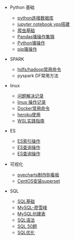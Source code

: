 
* Python 基础
  - [python连接数据库](/python/docs/python_database.md)
  - [jupyter notebook vps搭建](/python/docs/jupyter-vpsconfig.md)
  - [爬虫基础](/python/docs/scracp.md)
  - [Pandas骚操作集锦](/python/docs/pandas_do.md)
  - [Python骚操作](/python/docs/python_do.md)
  - [pip骚操作](/python/docs/pip_do.md)

* SPARK
  * [hdfs/hadoop常用命令](/python/docs/hdfs_hadoop_code.md)
  * pyspark DF常用方法
  
* linux
  * [问题解决记录](python/docs/figureitout.md)
  * [linux 操作记录](python/docs/linux.md)
  * [Docker常用命令](python/docs/docker.md)
  * [heroku使用](python/docs/heroku.md)
  * [WSL实践指南](python/docs/wsl.md)

* ES
  * [ES索引操作](/python/docs/es_index.md)
  * [ES查询操作](/python/docs/es_search.md)
  * [ES查询操作](/python/docs/es_group.md)

* 可视化
  * [pyecharts制作BI看板](/python/docs/pyecharts-BI.md)
  * [CentOS安装superset](/python/docs/superset-install.md)
  
* SQL
  * [SQL基础](/python/docs/sqljichu.md)
  * [MySQL-廖雪峰](/python/docs/sqlliao-xue-feng.md)
  * [MySQL创建表](/python/docs/sql_table.md)
  * [SQL语法](/python/docs/sqlyu-fa.md)
  * [SQL 50题 ](/python/docs/sql-50ti.md)
  * [SQL优化](/python/docs/sqlyouhua.md)


